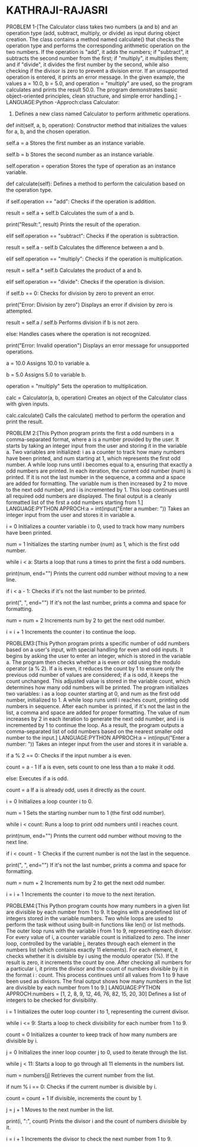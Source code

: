 # KATHRAJI-RAJASRI
PROBLEM 1-[The Calculator class takes two numbers (a and b) and an operation type (add, subtract, multiply, or divide) as input during object creation. The class contains a method named calculate() that checks the operation type and performs the corresponding arithmetic operation on the two numbers. If the operation is "add", it adds the numbers; if "subtract", it subtracts the second number from the first; if "multiply", it multiplies them; and if "divide", it divides the first number by the second, while also checking if the divisor is zero to prevent a division error. If an unsupported operation is entered, it prints an error message. In the given example, the values a = 10.0, b = 5.0, and operation = "multiply" are used, so the program calculates and prints the result 50.0. The program demonstrates basic object-oriented principles, clean structure, and simple error handling.]
-LANGUAGE:Python
-Approch:class Calculator:
1. Defines a new class named Calculator to perform arithmetic operations.

def _init_(self, a, b, operation):
Constructor method that initializes the values for a, b, and the chosen operation.

self.a = a
Stores the first number as an instance variable.

self.b = b
Stores the second number as an instance variable.

self.operation = operation
Stores the type of operation as an instance variable.

def calculate(self):
Defines a method to perform the calculation based on the operation type.

if self.operation == "add":
Checks if the operation is addition.

result = self.a + self.b
 Calculates the sum of a and b.

print("Result:", result)
 Prints the result of the operation.

elif self.operation == "subtract":
Checks if the operation is subtraction.

result = self.a - self.b
Calculates the difference between a and b.

elif self.operation == "multiply":
Checks if the operation is multiplication.

result = self.a * self.b
Calculates the product of a and b.

elif self.operation == "divide":
Checks if the operation is division.

if self.b == 0:
Checks for division by zero to prevent an error.

print("Error: Division by zero")
Displays an error if division by zero is attempted.

result = self.a / self.b
Performs division if b is not zero.

else:
Handles cases where the operation is not recognized.

print("Error: Invalid operation")
Displays an error message for unsupported operations.

a = 10.0
Assigns 10.0 to variable a.

b = 5.0
Assigns 5.0 to variable b.

operation = "multiply"
Sets the operation to multiplication.

calc = Calculator(a, b, operation)
Creates an object of the Calculator class with given inputs.

calc.calculate()
Calls the calculate() method to perform the operation and print the result.



PROBLEM 2:[This Python program prints the first a odd numbers in a comma-separated format, where a is a number provided by the user. It starts by taking an integer input from the user and storing it in the variable a. Two variables are initialized: i as a counter to track how many numbers have been printed, and num starting at 1, which represents the first odd number. A while loop runs until i becomes equal to a, ensuring that exactly a odd numbers are printed. In each iteration, the current odd number (num) is printed. If it is not the last number in the sequence, a comma and a space are added for formatting. The variable num is then increased by 2 to move to the next odd number, and i is incremented by 1. This loop continues until all required odd numbers are displayed. The final output is a cleanly formatted list of the first a odd numbers starting from 1.]
LANGUAGE:PYTHON
APPROCH:a = int(input("Enter a number: "))
Takes an integer input from the user and stores it in variable a.

i = 0
 Initializes a counter variable i to 0, used to track how many numbers have been printed.

num = 1
 Initializes the starting number (num) as 1, which is the first odd number.

while i < a:
Starts a loop that runs a times to print the first a odd numbers.

print(num, end="")
Prints the current odd number without moving to a new line.

if i < a - 1:
Checks if it's not the last number to be printed.

print(", ", end="")
If it's not the last number, prints a comma and space for formatting.

num = num + 2
 Increments num by 2 to get the next odd number.

i = i + 1
 Increments the counter i to continue the loop.




PROBLEM3:[This Python program prints a specific number of odd numbers based on a user's input, with special handling for even and odd inputs. It begins by asking the user to enter an integer, which is stored in the variable a. The program then checks whether a is even or odd using the modulo operator (a % 2). If a is even, it reduces the count by 1 to ensure only the previous odd number of values are considered; if a is odd, it keeps the count unchanged. This adjusted value is stored in the variable count, which determines how many odd numbers will be printed. The program initializes two variables: i as a loop counter starting at 0, and num as the first odd number, initialized to 1. A while loop runs until i reaches count, printing odd numbers in sequence. After each number is printed, if it's not the last in the list, a comma and space are added for proper formatting. The value of num increases by 2 in each iteration to generate the next odd number, and i is incremented by 1 to continue the loop. As a result, the program outputs a comma-separated list of odd numbers based on the nearest smaller odd number to the input.]
LANGUAGE:PYTHON
APPROCH:a = int(input("Enter a number: "))
Takes an integer input from the user and stores it in variable a.

if a % 2 == 0:
Checks if the input number a is even.

count = a - 1
If a is even, sets count to one less than a to make it odd.

else:
Executes if a is odd.

count = a
If a is already odd, uses it directly as the count.

i = 0
Initializes a loop counter i to 0.

num = 1
Sets the starting number num to 1 (the first odd number).

while i < count:
Runs a loop to print odd numbers until i reaches count.

print(num, end="")
Prints the current odd number without moving to the next line.

if i < count - 1:
Checks if the current number is not the last in the sequence.

print(", ", end="")
If it's not the last number, prints a comma and space for formatting.

num = num + 2
Increments num by 2 to get the next odd number.

i = i + 1
Increments the counter i to move to the next iteration.



PROBLEM4:[This Python program counts how many numbers in a given list are divisible by each number from 1 to 9. It begins with a predefined list of integers stored in the variable numbers. Two while loops are used to perform the task without using built-in functions like len() or list methods. The outer loop runs with the variable i from 1 to 9, representing each divisor. For every value of i, a counter variable count is initialized to zero. The inner loop, controlled by the variable j, iterates through each element in the numbers list (which contains exactly 11 elements). For each element, it checks whether it is divisible by i using the modulo operator (%). If the result is zero, it increments the count by one. After checking all numbers for a particular i, it prints the divisor and the count of numbers divisible by it in the format i : count. This process continues until all values from 1 to 9 have been used as divisors. The final output shows how many numbers in the list are divisible by each number from 1 to 9.]
LANGUAGE:PYTHON
APPROCH:numbers = [1, 2, 8, 9, 12, 46, 76, 82, 15, 20, 30]
Defines a list of integers to be checked for divisibility.

i = 1
Initializes the outer loop counter i to 1, representing the current divisor.

while i <= 9:
 Starts a loop to check divisibility for each number from 1 to 9.

count = 0
Initializes a counter to keep track of how many numbers are divisible by i.

j = 0
 Initializes the inner loop counter j to 0, used to iterate through the list.

while j < 11:
 Starts a loop to go through all 11 elements in the numbers list.

num = numbers[j]
 Retrieves the current number from the list.

if num % i == 0:
 Checks if the current number is divisible by i.

count = count + 1
 If divisible, increments the count by 1.

j = j + 1
 Moves to the next number in the list.

print(i, ":", count)
 Prints the divisor i and the count of numbers divisible by it.

i = i + 1
 Increments the divisor to check the next number from 1 to 9.



